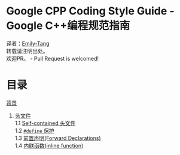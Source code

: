 # Google CPP Coding Style Guide - Google C++编程规范指南
译者：[Emily-Tang](https://github.com/Emilylulu)<br>
转载请注明出处。<br>
欢迎PR。 - Pull Request is welcomed!<br>
# 目录
[背景](#1-背景)<br>
1. [头文件](#1-头文件)<br>
1.1 [Self-contained 头文件](#11)<br>
1.2 [``#define`` 保护](#12)<br>
1.3 [前置声明(Forward Declarations)](#13)<br>
1.4 [内联函数(inline function)](#14)<br>
